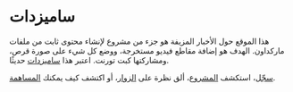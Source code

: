 # ساميزدات

هذا الموقع حول الأخبار المزيفة هو جزء من مشروع لإنشاء محتوى ثابت من ملفات ماركداون.
الهدف هو إضافة مقاطع فيديو مستخرجة، ووضع كل شيء على صورة قرص، ومشاركتها كبت تورنت.
اعتبر هذا <a href="https://en.wikipedia.org/wiki/Samizdat" target="_blank">ساميزدات</a> حديثًا.

[سجّل](account/)، استكشف [المشروع](project/)، ألق نظرة على [الزوار](https://fakenews.com/matomo/)،
أو اكتشف كيف يمكنك [المساهمة](contribute/).